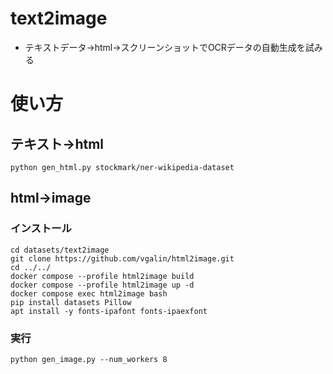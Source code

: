 # text2image
- テキストデータ→html→スクリーンショットでOCRデータの自動生成を試みる

# 使い方
## テキスト→html
```
python gen_html.py stockmark/ner-wikipedia-dataset
```

## html→image
### インストール
```
cd datasets/text2image
git clone https://github.com/vgalin/html2image.git
cd ../../
docker compose --profile html2image build
docker compose --profile html2image up -d
docker compose exec html2image bash
pip install datasets Pillow
apt install -y fonts-ipafont fonts-ipaexfont
```
### 実行
```
python gen_image.py --num_workers 8
```